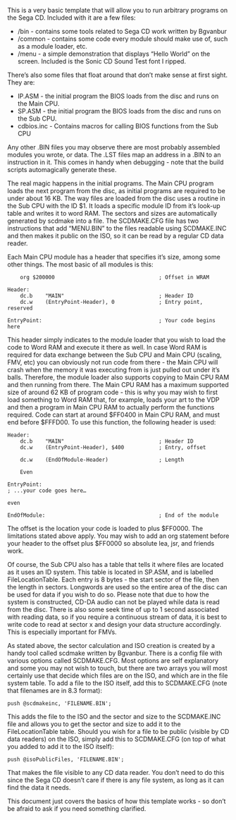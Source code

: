 This is a very basic template that will allow you to run arbitrary programs on the Sega CD. Included with it are a few files:

*   /bin - contains some tools related to Sega CD work written by Bgvanbur
*   /common - contains some code every module should make use of, such as a module loader, etc.
*   /menu - a simple demonstration that displays “Hello World” on the screen. Included is the Sonic CD Sound Test font I ripped.

There’s also some files that float around that don’t make sense at first sight. They are:

*   IP.ASM - the initial program the BIOS loads from the disc and runs on the Main CPU.
*   SP.ASM - the initial program the BIOS loads from the disc and runs on the Sub CPU.
*   cdbios.inc - Contains macros for calling BIOS functions from the Sub CPU

Any other .BIN files you may observe there are most probably assembled modules you wrote, or data. The .LST files map an address in a .BIN to an instruction in it. This comes in handy when debugging - note that the build scripts automagically generate these.

The real magic happens in the initial programs. The Main CPU program loads the next program from the disc, as initial programs are required to be under about 16 KB. The way files are loaded from the disc uses a routine in the Sub CPU with the ID $1. It loads a specific module ID from it’s look-up table and writes it to word RAM. The sectors and sizes are automatically generated by scdmake into a file. The SCDMAKE.CFG file has two instructions that add “MENU.BIN” to the files readable using SCDMAKE.INC and then makes it public on the ISO, so it can be read by a regular CD data reader.

Each Main CPU module has a header that specifies it’s size, among some other things. The most basic of all modules is this:

		org	$200000									; Offset in WRAM

	Header:
		dc.b	"MAIN"								; Header ID
		dc.w	(EntryPoint-Header), 0				; Entry point, reserved

	EntryPoint: 									; Your code begins here

This header simply indicates to the module loader that you wish to load the code to Word RAM and execute it there as well. In case Word RAM is required for data exchange between the Sub CPU and Main CPU (scaling, FMV, etc) you can obviously not run code from there - the Main CPU will crash when the memory it was executing from is just pulled out under it’s balls. Therefore, the module loader also supports copying to Main CPU RAM and then running from there. The Main CPU RAM has a maximum supported size of around 62 KB of program code - this is why you may wish to first load something to Word RAM that, for example, loads your art to the VDP and then a program in Main CPU RAM to actually perform the functions required. Code can start at around $FF0400 in Main CPU RAM, and must end before $FFFD00. To use this function, the following header is used:

	Header:
		dc.b	"MAIN"								; Header ID
		dc.w	(EntryPoint-Header), $400			; Entry, offset

		dc.w	(EndOfModule-Header)				; Length

		Even

	EntryPoint:
	; ...your code goes here…

	even

	EndOfModule:									; End of the module

The offset is the location your code is loaded to plus $FF0000. The limitations stated above apply. You may wish to add an org statement before your header to the offset plus $FF0000 so absolute lea, jsr, and friends work.

Of course, the Sub CPU also has a table that tells it where files are located as it uses an ID system. This table is located in SP.ASM, and is labelled FileLocationTable. Each entry is 8 bytes - the start sector of the file, then the length in sectors. Longwords are used so the entire area of the disc can be used for data if you wish to do so. Please note that due to how the system is constructed, CD-DA audio can not be played while data is read from the disc. There is also some seek time of up to 1 second associated with reading data, so if you require a continuous stream of data, it is best to write code to read at sector x and design your data structure accordingly. This is especially important for FMVs. 

As stated above, the sector calculation and ISO creation is created by a handy tool called scdmake written by Bgvanbur. There is a config file with various options called SCDMAKE.CFG. Most options are self explanatory and some you may not wish to touch, but there are two arrays you will most certainly use that decide which files are on the ISO, and which are in the file system table. To add a file to the ISO itself, add this to SCDMAKE.CFG (note that filenames are in 8.3 format):

	push @scdmakeinc, 'FILENAME.BIN';

This adds the file to the ISO and the sector and size to the SCDMAKE.INC file and allows you to get the sector and size to add it to the FileLocationTable table. Should you wish for a file to be public (visible by CD data readers) on the ISO, simply add this to SCDMAKE.CFG (on top of what you added to add it to the ISO itself):

	push @isoPublicFiles, 'FILENAME.BIN';

That makes the file visible to any CD data reader. You don’t need to do this since the Sega CD doesn’t care if there is any file system, as long as it can find the data it needs.

This document just covers the basics of how this template works - so don’t be afraid to ask if you need something clarified.